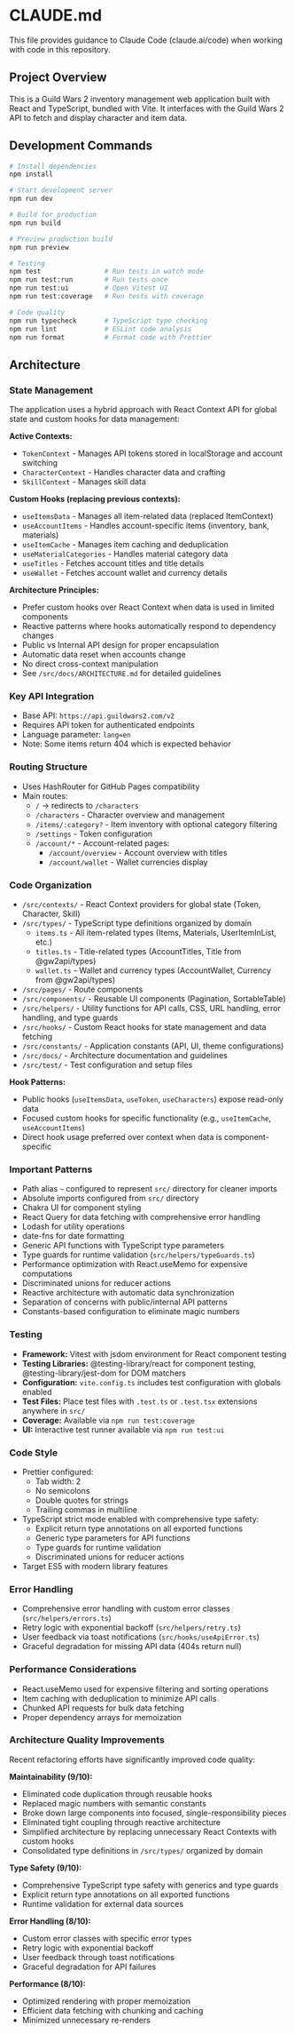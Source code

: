 # CLAUDE.md

This file provides guidance to Claude Code (claude.ai/code) when working with code in this repository.

## Project Overview

This is a Guild Wars 2 inventory management web application built with React and TypeScript, bundled with Vite. It interfaces with the Guild Wars 2 API to fetch and display character and item data.

## Development Commands

```bash
# Install dependencies
npm install

# Start development server
npm run dev

# Build for production
npm run build

# Preview production build
npm run preview

# Testing
npm test                # Run tests in watch mode
npm run test:run        # Run tests once
npm run test:ui         # Open Vitest UI
npm run test:coverage   # Run tests with coverage

# Code quality
npm run typecheck       # TypeScript type checking
npm run lint            # ESLint code analysis
npm run format          # Format code with Prettier
```

## Architecture

### State Management

The application uses a hybrid approach with React Context API for global state and custom hooks for data management:

**Active Contexts:**
- `TokenContext` - Manages API tokens stored in localStorage and account switching
- `CharacterContext` - Handles character data and crafting
- `SkillContext` - Manages skill data

**Custom Hooks (replacing previous contexts):**
- `useItemsData` - Manages all item-related data (replaced ItemContext)
- `useAccountItems` - Handles account-specific items (inventory, bank, materials)
- `useItemCache` - Manages item caching and deduplication
- `useMaterialCategories` - Handles material category data
- `useTitles` - Fetches account titles and title details
- `useWallet` - Fetches account wallet and currency details

**Architecture Principles:**
- Prefer custom hooks over React Context when data is used in limited components
- Reactive patterns where hooks automatically respond to dependency changes
- Public vs Internal API design for proper encapsulation
- Automatic data reset when accounts change
- No direct cross-context manipulation
- See `/src/docs/ARCHITECTURE.md` for detailed guidelines

### Key API Integration

- Base API: `https://api.guildwars2.com/v2`
- Requires API token for authenticated endpoints
- Language parameter: `lang=en`
- Note: Some items return 404 which is expected behavior

### Routing Structure

- Uses HashRouter for GitHub Pages compatibility
- Main routes:
  - `/` → redirects to `/characters`
  - `/characters` - Character overview and management
  - `/items/:category?` - Item inventory with optional category filtering
  - `/settings` - Token configuration
  - `/account/*` - Account-related pages:
    - `/account/overview` - Account overview with titles
    - `/account/wallet` - Wallet currencies display

### Code Organization

- `/src/contexts/` - React Context providers for global state (Token, Character, Skill)
- `/src/types/` - TypeScript type definitions organized by domain
  - `items.ts` - All item-related types (Items, Materials, UserItemInList, etc.)
  - `titles.ts` - Title-related types (AccountTitles, Title from @gw2api/types)
  - `wallet.ts` - Wallet and currency types (AccountWallet, Currency from @gw2api/types)
- `/src/pages/` - Route components
- `/src/components/` - Reusable UI components (Pagination, SortableTable)
- `/src/helpers/` - Utility functions for API calls, CSS, URL handling, error handling, and type guards
- `/src/hooks/` - Custom React hooks for state management and data fetching
- `/src/constants/` - Application constants (API, UI, theme configurations)
- `/src/docs/` - Architecture documentation and guidelines
- `/src/test/` - Test configuration and setup files

**Hook Patterns:**
- Public hooks (`useItemsData`, `useToken`, `useCharacters`) expose read-only data
- Focused custom hooks for specific functionality (e.g., `useItemCache`, `useAccountItems`)
- Direct hook usage preferred over context when data is component-specific

### Important Patterns

- Path alias `~` configured to represent `src/` directory for cleaner imports
- Absolute imports configured from `src/` directory
- Chakra UI for component styling
- React Query for data fetching with comprehensive error handling
- Lodash for utility operations
- date-fns for date formatting
- Generic API functions with TypeScript type parameters
- Type guards for runtime validation (`src/helpers/typeGuards.ts`)
- Performance optimization with React.useMemo for expensive computations
- Discriminated unions for reducer actions
- Reactive architecture with automatic data synchronization
- Separation of concerns with public/internal API patterns
- Constants-based configuration to eliminate magic numbers

### Testing

- **Framework:** Vitest with jsdom environment for React component testing
- **Testing Libraries:** @testing-library/react for component testing, @testing-library/jest-dom for DOM matchers
- **Configuration:** `vite.config.ts` includes test configuration with globals enabled
- **Test Files:** Place test files with `.test.ts` or `.test.tsx` extensions anywhere in `src/`
- **Coverage:** Available via `npm run test:coverage`
- **UI:** Interactive test runner available via `npm run test:ui`

### Code Style

- Prettier configured:
  - Tab width: 2
  - No semicolons
  - Double quotes for strings
  - Trailing commas in multiline
- TypeScript strict mode enabled with comprehensive type safety:
  - Explicit return type annotations on all exported functions
  - Generic type parameters for API functions
  - Type guards for runtime validation
  - Discriminated unions for reducer actions
- Target ES5 with modern library features

### Error Handling

- Comprehensive error handling with custom error classes (`src/helpers/errors.ts`)
- Retry logic with exponential backoff (`src/helpers/retry.ts`)
- User feedback via toast notifications (`src/hooks/useApiError.ts`)
- Graceful degradation for missing API data (404s return null)

### Performance Considerations

- React.useMemo used for expensive filtering and sorting operations
- Item caching with deduplication to minimize API calls
- Chunked API requests for bulk data fetching
- Proper dependency arrays for memoization

### Architecture Quality Improvements

Recent refactoring efforts have significantly improved code quality:

**Maintainability (9/10):**
- Eliminated code duplication through reusable hooks
- Replaced magic numbers with semantic constants
- Broke down large components into focused, single-responsibility pieces
- Eliminated tight coupling through reactive architecture
- Simplified architecture by replacing unnecessary React Contexts with custom hooks
- Consolidated type definitions in `/src/types/` organized by domain

**Type Safety (9/10):**
- Comprehensive TypeScript type safety with generics and type guards
- Explicit return type annotations on all exported functions
- Runtime validation for external data sources

**Error Handling (8/10):**
- Custom error classes with specific error types
- Retry logic with exponential backoff
- User feedback through toast notifications
- Graceful degradation for API failures

**Performance (8/10):**
- Optimized rendering with proper memoization
- Efficient data fetching with chunking and caching
- Minimized unnecessary re-renders